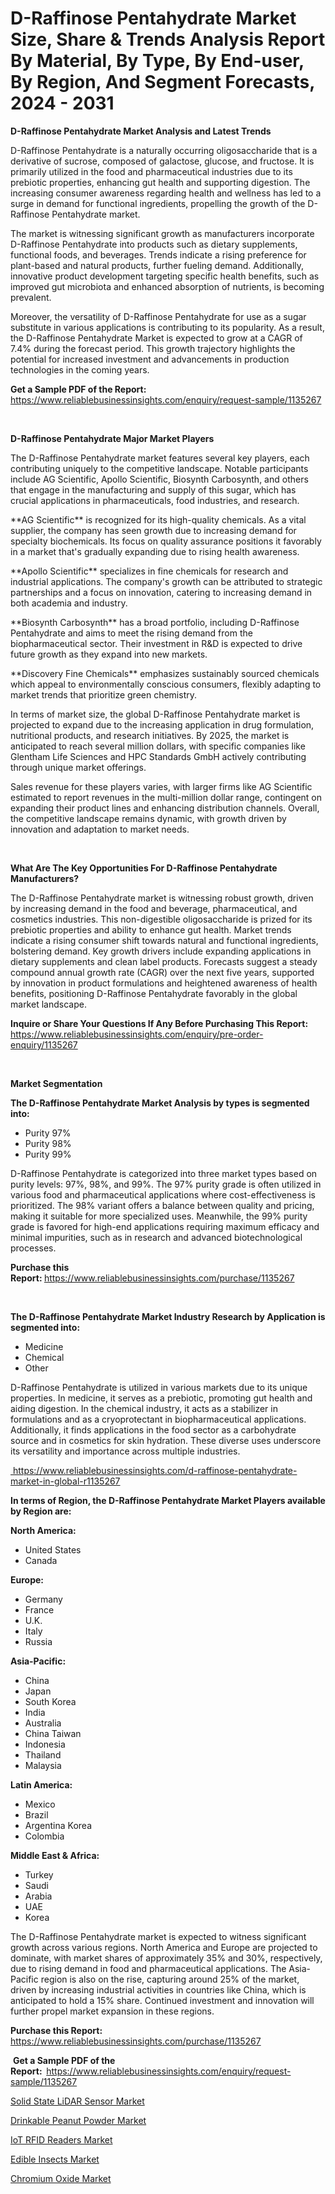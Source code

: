 <p><h1>D-Raffinose Pentahydrate Market Size, Share & Trends Analysis Report By Material, By Type, By End-user, By Region, And Segment Forecasts, 2024 - 2031</h1></p><p><strong>D-Raffinose Pentahydrate Market Analysis and Latest Trends</strong></p>
<p><p>D-Raffinose Pentahydrate is a naturally occurring oligosaccharide that is a derivative of sucrose, composed of galactose, glucose, and fructose. It is primarily utilized in the food and pharmaceutical industries due to its prebiotic properties, enhancing gut health and supporting digestion. The increasing consumer awareness regarding health and wellness has led to a surge in demand for functional ingredients, propelling the growth of the D-Raffinose Pentahydrate market.</p><p>The market is witnessing significant growth as manufacturers incorporate D-Raffinose Pentahydrate into products such as dietary supplements, functional foods, and beverages. Trends indicate a rising preference for plant-based and natural products, further fueling demand. Additionally, innovative product development targeting specific health benefits, such as improved gut microbiota and enhanced absorption of nutrients, is becoming prevalent.</p><p>Moreover, the versatility of D-Raffinose Pentahydrate for use as a sugar substitute in various applications is contributing to its popularity. As a result, the D-Raffinose Pentahydrate Market is expected to grow at a CAGR of 7.4% during the forecast period. This growth trajectory highlights the potential for increased investment and advancements in production technologies in the coming years.</p></p>
<p><strong>Get a Sample PDF of the Report:&nbsp;</strong> <a href="https://www.reliablebusinessinsights.com/enquiry/request-sample/1135267?utm_campaign=1119&utm_medium=2&utm_source=Github&utm_content=ia&utm_term=09102024&utm_id=d-raffinose-pentahydrate">https://www.reliablebusinessinsights.com/enquiry/request-sample/1135267</a></p>
<p>&nbsp;</p>
<p><strong>D-Raffinose Pentahydrate Major Market Players</strong></p>
<p><p>The D-Raffinose Pentahydrate market features several key players, each contributing uniquely to the competitive landscape. Notable participants include AG Scientific, Apollo Scientific, Biosynth Carbosynth, and others that engage in the manufacturing and supply of this sugar, which has crucial applications in pharmaceuticals, food industries, and research.</p><p>**AG Scientific** is recognized for its high-quality chemicals. As a vital supplier, the company has seen growth due to increasing demand for specialty biochemicals. Its focus on quality assurance positions it favorably in a market that's gradually expanding due to rising health awareness.</p><p>**Apollo Scientific** specializes in fine chemicals for research and industrial applications. The company's growth can be attributed to strategic partnerships and a focus on innovation, catering to increasing demand in both academia and industry.</p><p>**Biosynth Carbosynth** has a broad portfolio, including D-Raffinose Pentahydrate and aims to meet the rising demand from the biopharmaceutical sector. Their investment in R&D is expected to drive future growth as they expand into new markets.</p><p>**Discovery Fine Chemicals** emphasizes sustainably sourced chemicals which appeal to environmentally conscious consumers, flexibly adapting to market trends that prioritize green chemistry.</p><p>In terms of market size, the global D-Raffinose Pentahydrate market is projected to expand due to the increasing application in drug formulation, nutritional products, and research initiatives. By 2025, the market is anticipated to reach several million dollars, with specific companies like Glentham Life Sciences and HPC Standards GmbH actively contributing through unique market offerings.</p><p>Sales revenue for these players varies, with larger firms like AG Scientific estimated to report revenues in the multi-million dollar range, contingent on expanding their product lines and enhancing distribution channels. Overall, the competitive landscape remains dynamic, with growth driven by innovation and adaptation to market needs.</p></p>
<p>&nbsp;</p>
<p><strong>What Are The Key Opportunities For D-Raffinose Pentahydrate Manufacturers?</strong></p>
<p><p>The D-Raffinose Pentahydrate market is witnessing robust growth, driven by increasing demand in the food and beverage, pharmaceutical, and cosmetics industries. This non-digestible oligosaccharide is prized for its prebiotic properties and ability to enhance gut health. Market trends indicate a rising consumer shift towards natural and functional ingredients, bolstering demand. Key growth drivers include expanding applications in dietary supplements and clean label products. Forecasts suggest a steady compound annual growth rate (CAGR) over the next five years, supported by innovation in product formulations and heightened awareness of health benefits, positioning D-Raffinose Pentahydrate favorably in the global market landscape.</p></p>
<p><strong>Inquire or Share Your Questions If Any Before Purchasing This Report:</strong> <a href="https://www.reliablebusinessinsights.com/enquiry/pre-order-enquiry/1135267?utm_campaign=1119&utm_medium=2&utm_source=Github&utm_content=ia&utm_term=09102024&utm_id=d-raffinose-pentahydrate">https://www.reliablebusinessinsights.com/enquiry/pre-order-enquiry/1135267</a></p>
<p>&nbsp;</p>
<p><strong>Market Segmentation</strong></p>
<p><strong>The D-Raffinose Pentahydrate Market Analysis by types is segmented into:</strong></p>
<p><ul><li>Purity 97%</li><li>Purity 98%</li><li>Purity 99%</li></ul></p>
<p><p>D-Raffinose Pentahydrate is categorized into three market types based on purity levels: 97%, 98%, and 99%. The 97% purity grade is often utilized in various food and pharmaceutical applications where cost-effectiveness is prioritized. The 98% variant offers a balance between quality and pricing, making it suitable for more specialized uses. Meanwhile, the 99% purity grade is favored for high-end applications requiring maximum efficacy and minimal impurities, such as in research and advanced biotechnological processes.</p></p>
<p><strong>Purchase this Report:&nbsp;</strong><a href="https://www.reliablebusinessinsights.com/purchase/1135267?utm_campaign=1119&utm_medium=2&utm_source=Github&utm_content=ia&utm_term=09102024&utm_id=d-raffinose-pentahydrate">https://www.reliablebusinessinsights.com/purchase/1135267</a></p>
<p>&nbsp;</p>
<p><strong>The D-Raffinose Pentahydrate Market Industry Research by Application is segmented into:</strong></p>
<p><ul><li>Medicine</li><li>Chemical</li><li>Other</li></ul></p>
<p><p>D-Raffinose Pentahydrate is utilized in various markets due to its unique properties. In medicine, it serves as a prebiotic, promoting gut health and aiding digestion. In the chemical industry, it acts as a stabilizer in formulations and as a cryoprotectant in biopharmaceutical applications. Additionally, it finds applications in the food sector as a carbohydrate source and in cosmetics for skin hydration. These diverse uses underscore its versatility and importance across multiple industries.</p></p>
<p><a href="https://www.reliablebusinessinsights.com/d-raffinose-pentahydrate-market-in-global-r1135267?utm_campaign=1119&utm_medium=2&utm_source=Github&utm_content=ia&utm_term=09102024&utm_id=d-raffinose-pentahydrate">&nbsp;https://www.reliablebusinessinsights.com/d-raffinose-pentahydrate-market-in-global-r1135267</a></p>
<p><strong>In terms of Region, the D-Raffinose Pentahydrate Market Players available by Region are:</strong></p>
<p>
    <p> <strong> North America: </strong>
        <ul>
            <li>United States</li>
            <li>Canada</li>
        </ul>
        </p> 
    <p> <strong> Europe: </strong>
        <ul>
            <li>Germany</li>
            <li>France</li>
            <li>U.K.</li>
            <li>Italy</li>
            <li>Russia</li>
        </ul>
        </p> 
    <p> <strong> Asia-Pacific: </strong>
        <ul>
            <li>China</li>
            <li>Japan</li>
            <li>South Korea</li>
            <li>India</li>
            <li>Australia</li>
            <li>China Taiwan</li>
            <li>Indonesia</li>
            <li>Thailand</li>
            <li>Malaysia</li>
        </ul>
        </p> 
    <p> <strong> Latin America: </strong>
        <ul>
            <li>Mexico</li>
            <li>Brazil</li>
            <li>Argentina Korea</li>
            <li>Colombia</li>
        </ul>
        </p> 
    <p> <strong> Middle East & Africa: </strong>
        <ul>
            <li>Turkey</li>
            <li>Saudi</li>
            <li>Arabia</li>
            <li>UAE</li>
            <li>Korea</li>
        </ul>
    </p>
    </p>
<p><p>The D-Raffinose Pentahydrate market is expected to witness significant growth across various regions. North America and Europe are projected to dominate, with market shares of approximately 35% and 30%, respectively, due to rising demand in food and pharmaceutical applications. The Asia-Pacific region is also on the rise, capturing around 25% of the market, driven by increasing industrial activities in countries like China, which is anticipated to hold a 15% share. Continued investment and innovation will further propel market expansion in these regions.</p></p>
<p><strong>Purchase this Report: </strong><a href="https://www.reliablebusinessinsights.com/purchase/1135267?utm_campaign=1119&utm_medium=2&utm_source=Github&utm_content=ia&utm_term=09102024&utm_id=d-raffinose-pentahydrate">https://www.reliablebusinessinsights.com/purchase/1135267</a></p>
<p>&nbsp;<strong>Get a Sample PDF of the Report:&nbsp;&nbsp;</strong><a href="https://www.reliablebusinessinsights.com/enquiry/request-sample/1135267?utm_campaign=1119&utm_medium=2&utm_source=Github&utm_content=ia&utm_term=09102024&utm_id=d-raffinose-pentahydrate">https://www.reliablebusinessinsights.com/enquiry/request-sample/1135267</a></p>
<p><strong></strong></p>
<p><p><a href="https://www.linkedin.com/pulse/future-innovation-global-solid-state-lidar-sensor-market-growth-ucd7f?utm_campaign=1119&utm_medium=2&utm_source=Github&utm_content=ia&utm_term=09102024&utm_id=d-raffinose-pentahydrate">Solid State LiDAR Sensor Market</a></p><p><a href="https://issuu.com/reportprime-2/docs/drinkable-peanut-powder-market-size_c758854a9315d0?utm_campaign=1119&utm_medium=2&utm_source=Github&utm_content=ia&utm_term=09102024&utm_id=d-raffinose-pentahydrate">Drinkable Peanut Powder Market</a></p><p><a href="https://github.com/AlbertGonzalez266/Market-Research-Report-List-1/blob/main/iot-rfid-readers-market.md?utm_campaign=1119&utm_medium=2&utm_source=Github&utm_content=ia&utm_term=09102024&utm_id=d-raffinose-pentahydrate">IoT RFID Readers Market</a></p><p><a href="https://issuu.com/reportprime-2/docs/edible-insects-market-size-2030.ppt_0fa65bc198af8d?utm_campaign=1119&utm_medium=2&utm_source=Github&utm_content=ia&utm_term=09102024&utm_id=d-raffinose-pentahydrate">Edible Insects Market</a></p><p><a href="https://www.linkedin.com/pulse/chromium-oxide-market-global-insights-sales-trends-2024-mmspf?utm_campaign=1119&utm_medium=2&utm_source=Github&utm_content=ia&utm_term=09102024&utm_id=d-raffinose-pentahydrate">Chromium Oxide Market</a></p></p>
